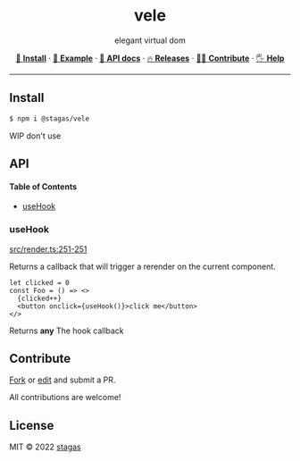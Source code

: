 <h1 align="center">vele</h1>

<p align="center">
elegant virtual dom
</p>

<p align="center">
   <a href="#install">        🔧 <strong>Install</strong></a>
 · <a href="#example">        🧩 <strong>Example</strong></a>
 · <a href="#api">            📜 <strong>API docs</strong></a>
 · <a href="https://github.com/stagas/vele/releases"> 🔥 <strong>Releases</strong></a>
 · <a href="#contribute">     💪🏼 <strong>Contribute</strong></a>
 · <a href="https://github.com/stagas/vele/issues">   🖐️ <strong>Help</strong></a>
</p>

***

## Install

```sh
$ npm i @stagas/vele
```

WIP don't use

## API

<!-- Generated by documentation.js. Update this documentation by updating the source code. -->

#### Table of Contents

*   [useHook](#usehook)

### useHook

[src/render.ts:251-251](https://github.com/stagas/vele/blob/314cb1b1e28cbeee2f615cac21ae7d85e5b05514/src/render.ts#L251-L251 "Source code on GitHub")

Returns a callback that will trigger
a rerender on the current component.

```tsx
let clicked = 0
const Foo = () => <>
  {clicked++}
  <button onclick={useHook()}>click me</button>
</>
```

Returns **any** The hook callback

## Contribute

[Fork](https://github.com/stagas/vele/fork) or
[edit](https://github.dev/stagas/vele) and submit a PR.

All contributions are welcome!

## License

MIT © 2022
[stagas](https://github.com/stagas)
